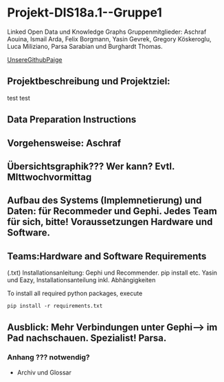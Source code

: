 # Projekt-DIS18a.1--Gruppe1
Linked Open Data und Knowledge Graphs
Gruppenmitglieder: Aschraf Aouina, Ismail Arda, Felix Borgmann, Yasin Gevrek, Gregory Köskeroglu, Luca Miliziano, Parsa Sarabian und Burghardt Thomas.

[UnsereGithubPaige](https://thpython.github.io/Projekt-DIS18a.1--Gruppe1/)
                    
## Projektbeschreibung und Projektziel:
test test

## Data Preparation Instructions

##  Vorgehensweise: Aschraf 

## Übersichtsgraphik??? Wer kann? Evtl. MIttwochvormittag

## Aufbau des Systems (Implemnetierung) und Daten: für Recommeder und Gephi. Jedes Team für sich, bitte! Voraussetzungen Hardware und Software.

## Teams:Hardware and Software Requirements
(.txt) Installationsanleitung: Gephi und Recommender. pip install etc. Yasin und Eazy, Installationsanteilung inkl. Abhängigkeiten

To install all required  python packages, execute
```
pip install -r requirements.txt
```


## Ausblick: Mehr Verbindungen unter Gephi--> im Pad nachschauen. Spezialist! Parsa.

### Anhang ??? notwendig?
  - Archiv und Glossar
